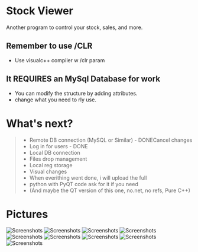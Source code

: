 # Stock Viewer
Another program to control your stock, sales, and more.
## Remember to use /CLR 
- Use visualc++ compiler w /clr param 
## It REQUIRES an MySql Database for work
- You can modify the structure by adding attributes.
- change what you need to rly use.
# What's next?

> - Remote DB connection (MySQL or Similar) - DONECancel changes
> - Log in for users - DONE
> - Local DB connection
> - Files drop management
> - Local reg storage
> - Visual changes <this will take more time>
> - When everithing went done, i will upload the full 
> -   python with PyQT code ask for it if you need
> -  (And maybe the QT version of this one, no.net, no refs, Pure C++)
# Pictures
![Screenshots](/StockViewer/StockViewer/StockViewer/TEMP/LogIn.png)
![Screenshots](/StockViewer/StockViewer/StockViewer/TEMP/QS.png)
![Screenshots](/StockViewer/StockViewer/StockViewer/TEMP/TEMP/Main.png)
![Screenshots](/StockViewer/StockViewer/StockViewer/TEMP/Sales.png)
![Screenshots](/StockViewer/StockViewer/StockViewer/TEMP/Admin.png)
![Screenshots](/StockViewer/StockViewer/StockViewer/TEMP/AddUser.png)
![Screenshots](/StockViewer/StockViewer/StockViewer/TEMP/SearchUser.png)
![Screenshots](/StockViewer/StockViewer/StockViewer/TEMP/Products.png)
![Screenshots](/StockViewer/StockViewer/StockViewer/TEMP/UsersMGM.png)
